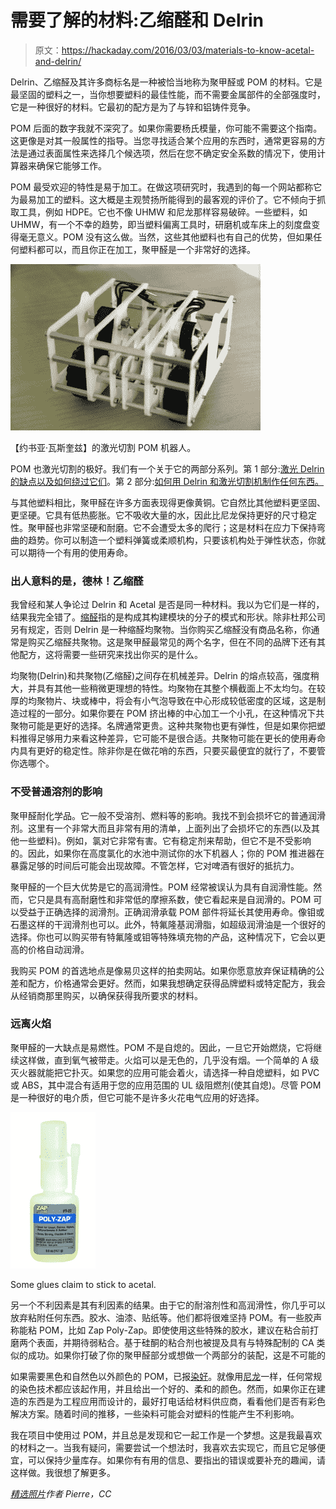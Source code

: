 # 需要了解的材料:乙缩醛和 Delrin

> 原文：<https://hackaday.com/2016/03/03/materials-to-know-acetal-and-delrin/>

Delrin、乙缩醛及其许多商标名是一种被恰当地称为聚甲醛或 POM 的材料。它是最坚固的塑料之一，当你想要塑料的最佳性能，而不需要金属部件的全部强度时，它是一种很好的材料。它最初的配方是为了与锌和铝铸件竞争。

POM 后面的数字我就不深究了。如果你需要杨氏模量，你可能不需要这个指南。这更像是对其一般属性的指导。当您寻找适合某个应用的东西时，通常更容易的方法是通过表面属性来选择几个候选项，然后在您不确定安全系数的情况下，使用计算器来确保它能够工作。

POM 最受欢迎的特性是易于加工。在做这项研究时，我遇到的每一个网站都称它为最易加工的塑料。这大概是主观赞扬所能得到的最客观的评价了。它不倾向于抓取工具，例如 HDPE。它也不像 UHMW 和尼龙那样容易破碎。一些塑料，如 UHMW，有一个不幸的趋势，即当塑料偏离工具时，研磨机或车床上的刻度盘变得毫无意义。POM 没有这么做。当然，这些其他塑料也有自己的优势，但如果任何塑料都可以，而且你正在加工，聚甲醛是一个非常好的选择。

[![[Joshua Vasquez]'s laser cut POM robot.](img/9e847c79815d2a3d104560d244031fa9.png)](https://hackaday.com/wp-content/uploads/2015/09/laser-cut-gamecube-bot-e1440535482562-wb.jpg) 

【约书亚·瓦斯奎兹】的激光切割 POM 机器人。

POM 也激光切割的极好。我们有一个关于它的两部分系列。第 1 部分:[激光 Delrin 的缺点以及如何绕过它们](//hackaday.com/2015/09/22/drawbacks-of-lased-delrin-and-how-to-slip-around-them/)。第 2 部分:[如何用 Delrin 和激光切割机制作任何东西。](https://hackaday.com/2015/09/03/how-to-build-anything-using-delrin-and-a-laser-cutter/)

与其他塑料相比，聚甲醛在许多方面表现得更像黄铜。它自然比其他塑料更坚固、更坚硬。它具有低热膨胀。它不吸收大量的水，因此比尼龙保持更好的尺寸稳定性。聚甲醛也非常坚硬和耐磨。它不会遭受太多的爬行；这是材料在应力下保持弯曲的趋势。你可以制造一个塑料弹簧或柔顺机构，只要该机构处于弹性状态，你就可以期待一个有用的使用寿命。

### 出人意料的是，德林！乙缩醛

我曾经和某人争论过 Delrin 和 Acetal 是否是同一种材料。我以为它们是一样的，结果我完全错了。[缩醛](https://en.wikipedia.org/wiki/Acetal)指的是构成其构建模块的分子的模式和形状。除非杜邦公司另有规定，否则 Delrin 是一种缩醛均聚物。当你购买乙缩醛没有商品名称，你通常是购买乙缩醛共聚物。这是聚甲醛最常见的两个名字，但在不同的品牌下还有其他配方，这将需要一些研究来找出你买的是什么。

均聚物(Delrin)和共聚物(乙缩醛)之间存在机械差异。Delrin 的熔点较高，强度稍大，并具有其他一些稍微更理想的特性。均聚物在其整个横截面上不太均匀。在较厚的均聚物片、块或棒中，将会有小气泡导致在中心形成较低密度的区域，这是制造过程的一部分。如果你要在 POM 挤出棒的中心加工一个小孔，在这种情况下共聚物可能是更好的选择。名牌通常更贵。这种共聚物也更有弹性，但是如果你把塑料推得足够用力来看这种差异，它可能不是很合适。共聚物可能在更长的使用寿命内具有更好的稳定性。除非你是在做花哨的东西，只要买最便宜的就行了，不要管你选哪个。

### 不受普通溶剂的影响

聚甲醛耐化学品。它一般不受溶剂、燃料等的影响。我找不到会损坏它的普通润滑剂。这里有一个非常大而且非常有用的清单，上面列出了会损坏它的东西(以及其他一些塑料)。例如，氯对它非常有害。它有稳定剂来帮助，但它不是不受影响的。因此，如果你在高度氯化的水池中测试你的水下机器人；你的 POM 推进器在暴露足够的时间后可能会出现故障。不管怎样，它对啤酒有很好的抵抗力。

聚甲醛的一个巨大优势是它的高润滑性。POM 经常被误认为具有自润滑性能。然而，它只是具有高耐磨性和非常低的摩擦系数，使它看起来是自润滑的。POM 可以受益于正确选择的润滑剂。正确润滑承载 POM 部件将延长其使用寿命。像钼或石墨这样的干润滑剂也可以。此外，特氟隆基润滑脂，如超级润滑油是一个很好的选择。你也可以购买带有特氟隆或钼等特殊填充物的产品，这种情况下，它会以更高的价格自动润滑。

我购买 POM 的首选地点是像易贝这样的拍卖网站。如果你愿意放弃保证精确的公差和配方，价格通常会更好。然而，如果我想确定获得品牌塑料或特定配方，我会从经销商那里购买，以确保获得我所要求的材料。

### 远离火焰

聚甲醛的一大缺点是易燃性。POM 不是自熄的。因此，一旦它开始燃烧，它将继续这样做，直到氧气被带走。火焰可以是无色的，几乎没有烟。一个简单的 A 级灭火器就能把它扑灭。如果您的应用可能会着火，请选择一种自熄塑料，如 PVC 或 ABS，其中混合有适用于您的应用范围的 UL 级阻燃剂(使其自熄)。尽管 POM 是一种很好的电介质，但它可能不是许多火花电气应用的好选择。

[![Some glues claim to stick to acetal.](img/ce80ce9deb6ad0c2ed10e80a6e56efd8.png)](https://hackaday.com/wp-content/uploads/2016/02/pt-22.jpg)

Some glues claim to stick to acetal.

另一个不利因素是其有利因素的结果。由于它的耐溶剂性和高润滑性，你几乎可以放弃粘附任何东西。胶水、油漆、贴纸等。他们都将很难坚持 POM。有一些胶声称能粘 POM，比如 Zap Poly-Zap。即使使用这些特殊的胶水，建议在粘合前打磨两个表面，并期待弱粘合。基于硅酮的粘合剂也被提及具有与特殊配制的 CA 类似的成功。如果你打破了你的聚甲醛部分或想做一个两部分的装配，这是不可能的

如果需要黑色和自然色以外颜色的 POM，已报[染好](http://www.therpf.com/showthread.php?t=106337)。就像用[尼龙](http://hackaday.com/2013/09/18/3d-printering-alternative-filaments/)一样，任何常规的染色技术都应该起作用，并且给出一个好的、柔和的颜色。然而，如果你正在建造的东西是为工程应用而设计的，最好打电话给材料供应商，看看他们是否有彩色解决方案。随着时间的推移，一些染料可能会对塑料的性能产生不利影响。

我在项目中使用过 POM，并且总是发现和它一起工作是一个梦想。这是我最喜欢的材料之一。当我有疑问，需要尝试一个想法时，我喜欢去实现它，而且它足够便宜，可以保持少量库存。如果你有有用的信息、要指出的错误或要补充的趣闻，请这样做。我很想了解更多。

*[精选照片](https://www.flickr.com/photos/equinoxefr/4141264434/in/photostream/)作者 Pierre，CC*